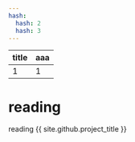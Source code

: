 ```yaml
---
hash: 
  hash: 2
  hash: 3
---
```



title|aaa
---|---
1|1

# reading
reading
{{ site.github.project_title }}

